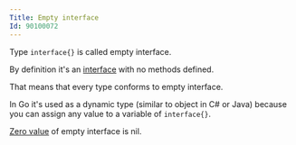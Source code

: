 ```yaml
---
Title: Empty interface
Id: 90100072
---
```

Type `interface{}` is called empty interface.

By definition it's an [interface](a-9010008c) with no methods defined.

That means that every type conforms to empty interface.

In Go it's used as a dynamic type (similar to object in C# or Java) because you can assign any value to a variable of `interface{}`.

[Zero value](a-6069) of empty interface is nil.
